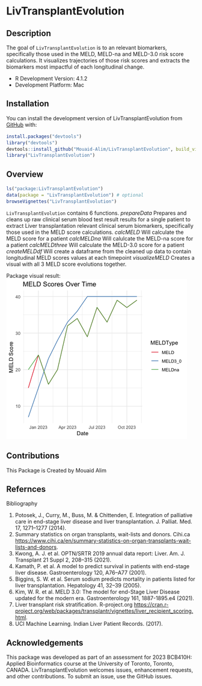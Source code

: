 
<!-- README.md is generated from README.Rmd. Please edit that file -->

# LivTransplantEvolution

<!-- badges: start -->
<!-- badges: end -->

## Description

The goal of `LivTransplantEvolution` is to an relevant biomarkers,
specifically those used in the MELD, MELD-na and MELD-3.0 risk score
calculations. It visualizes trajectories of those risk scores and
extracts the biomarkers most impactful of each longitudinal change.

- R Development Version: 4.1.2
- Development Platform: Mac

## Installation

You can install the development version of LivTransplantEvolution from
[GitHub](https://github.com/Mouaid-Alim/LivTransplantEvolution) with:

``` r
install.packages("devtools")
library("devtools")
devtools::install_github("Mouaid-Alim/LivTransplantEvolution", build_vignettes = TRUE)
library("LivTransplantEvolution")
```

## Overview

``` r
ls("package:LivTransplantEvolution")
data(package = "LivTransplantEvolution") # optional
browseVignettes("LivTransplantEvolution")
```

`LivTransplantEvolution` contains 6 functions. *prepareData* Prepares
and cleans up raw clinical serum blood test result results for a single
patient to extract Liver transplantation relevant clinical serum
biomarkers, specifically those used in the MELD score calculations.
*calcMELD* Will calculate the MELD score for a patient *calcMELDna* Will
calulcate the MELD-na score for a patient *calcMELDthree* Will calculate
the MELD-3.0 score for a patient *createMELDdf* Will create a dataframe
from the cleaned up data to contain longitudinal MELD scores values at
each timepoint *visualizeMELD* Creates a visual with all 3 MELD score
evolutions together.

Package visual result: ![](./inst/MELD_scores.png)

## Contributions

This Package is Created by Mouaid Alim

## Refernces

Bibliography

1.  Potosek, J., Curry, M., Buss, M. & Chittenden, E. Integration of
    palliative care in end-stage liver disease and liver
    transplantation. J. Palliat. Med. 17, 1271–1277 (2014).
2.  Summary statistics on organ transplants, wait-lists and donors.
    Cihi.ca
    <https://www.cihi.ca/en/summary-statistics-on-organ-transplants-wait-lists-and-donors>.
3.  Kwong, A. J. et al. OPTN/SRTR 2019 annual data report: Liver. Am. J.
    Transplant 21 Suppl 2, 208–315 (2021).
4.  Kamath, P. et al. A model to predict survival in patients with
    end-stage liver disease. Gastroenterology 120, A76–A77 (2001).
5.  Biggins, S. W. et al. Serum sodium predicts mortality in patients
    listed for liver transplantation. Hepatology 41, 32–39 (2005).
6.  Kim, W. R. et al. MELD 3.0: The model for end-Stage Liver Disease
    updated for the modern era. Gastroenterology 161, 1887-1895.e4
    (2021).
7.  Liver transplant risk stratification. R-project.org
    <https://cran.r-project.org/web/packages/transplantr/vignettes/liver_recipient_scoring.html>.
8.  UCI Machine Learning. Indian Liver Patient Records. (2017).

## Acknowledgements

This package was developed as part of an assessment for 2023 BCB410H:
Applied Bioinformatics course at the University of Toronto, Toronto,
CANADA. LivTransplantEvolution welcomes issues, enhancement requests,
and other contributions. To submit an issue, use the GitHub issues.
